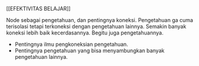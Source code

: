 [[EFEKTIVITAS BELAJAR]]

Node sebagai pengetahuan, dan pentingnya koneksi.
Pengetahuan ga cuma terisolasi tetapi terkoneksi dengan pengetahuan lainnya.
Semakin banyak koneksi lebih baik kecerdasannya. Begitu juga pengetahuannya.

- Pentingnya ilmu pengkoneksian pengetahuan.
- Pentingnya pengetahuan yang bisa menyambungkan banyak pengetahuan lainnya.
